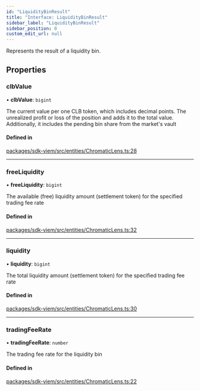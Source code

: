 ```yaml
---
id: "LiquidityBinResult"
title: "Interface: LiquidityBinResult"
sidebar_label: "LiquidityBinResult"
sidebar_position: 0
custom_edit_url: null
---
```


Represents the result of a liquidity bin.

## Properties

### clbValue

• **clbValue**: `bigint`

The current value per one CLB token, which includes decimal points.
The unrealized profit or loss of the position and adds it to the total value.
Additionally, it includes the pending bin share from the market's vault

#### Defined in

[packages/sdk-viem/src/entities/ChromaticLens.ts:28](https://github.com/chromatic-protocol/sdk/blob/ba212bd/packages/sdk-viem/src/entities/ChromaticLens.ts#L28)

___

### freeLiquidity

• **freeLiquidity**: `bigint`

The available (free) liquidity amount (settlement token) for the specified trading fee rate

#### Defined in

[packages/sdk-viem/src/entities/ChromaticLens.ts:32](https://github.com/chromatic-protocol/sdk/blob/ba212bd/packages/sdk-viem/src/entities/ChromaticLens.ts#L32)

___

### liquidity

• **liquidity**: `bigint`

The total liquidity amount (settlement token) for the specified trading fee rate

#### Defined in

[packages/sdk-viem/src/entities/ChromaticLens.ts:30](https://github.com/chromatic-protocol/sdk/blob/ba212bd/packages/sdk-viem/src/entities/ChromaticLens.ts#L30)

___

### tradingFeeRate

• **tradingFeeRate**: `number`

The trading fee rate for the liquidity bin

#### Defined in

[packages/sdk-viem/src/entities/ChromaticLens.ts:22](https://github.com/chromatic-protocol/sdk/blob/ba212bd/packages/sdk-viem/src/entities/ChromaticLens.ts#L22)

